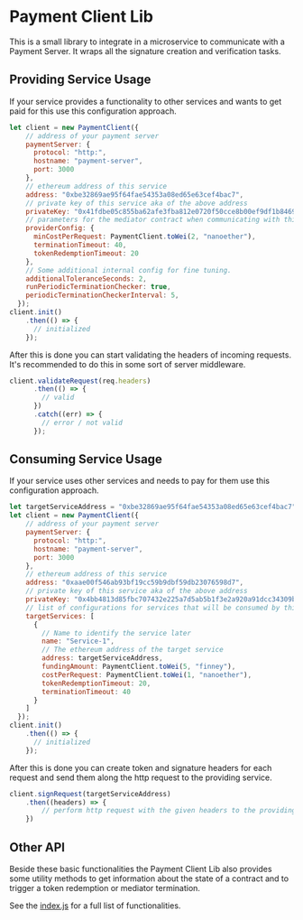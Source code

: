 # Payment Client Lib

This is a small library to integrate in a microservice to communicate with a Payment Server. It wraps all the signature creation and verification tasks.

## Providing Service Usage

If your service provides a functionality to other services and wants to get paid for this use this configuration approach.

```javascript
let client = new PaymentClient({
    // address of your payment server
    paymentServer: {
      protocol: "http:",
      hostname: "payment-server",
      port: 3000
    },
    // ethereum address of this service
    address: "0xbe32869ae95f64fae54353a08ed65e63cef4bac7",
    // private key of this service aka of the above address
    privateKey: "0x41fdbe05c855ba62afe3fba812e0720f50cce8b00ef9df1b84697780bb35bbe4",
    // parameters for the mediator contract when communicating with this service
    providerConfig: {
      minCostPerRequest: PaymentClient.toWei(2, "nanoether"),
      terminationTimeout: 40,
      tokenRedemptionTimeout: 20
    },
    // Some additional internal config for fine tuning.
    additionalToleranceSeconds: 2,
    runPeriodicTerminationChecker: true,
    periodicTerminationCheckerInterval: 5,
  });
client.init()
    .then(() => {
      // initialized
    });
```

After this is done you can start validating the headers of incoming requests. It's recommended to do this in some sort of server middleware.

```javascript
client.validateRequest(req.headers)
      .then(() => {
        // valid
      })
      .catch((err) => {
        // error / not valid
      });
```


## Consuming Service Usage

If your service uses other services and needs to pay for them use this configuration approach.

```javascript
let targetServiceAddress = "0xbe32869ae95f64fae54353a08ed65e63cef4bac7";
let client = new PaymentClient({
    // address of your payment server
    paymentServer: {
      protocol: "http:",
      hostname: "payment-server",
      port: 3000
    },
    // ethereum address of this service
    address: "0xaae00f546ab93bf19cc59b9dbf59db23076598d7",
    // private key of this service aka of the above address
    privateKey: "0x4bb4813d85fbc707432e225a7d5ab5b1f3e2a920a91dcc34309b0b41ea321d37",
    // list of configurations for services that will be consumed by this service
    targetServices: [
      {
        // Name to identify the service later
        name: "Service-1",
        // The ethereum address of the target service
        address: targetServiceAddress,
        fundingAmount: PaymentClient.toWei(5, "finney"),
        costPerRequest: PaymentClient.toWei(1, "nanoether"),
        tokenRedemptionTimeout: 20,
        terminationTimeout: 40
      }
    ]
  });
client.init()
    .then(() => {
      // initialized
    });
```

After this is done you can create token and signature headers for each request and send them along the http request to the providing service. 

```javascript
client.signRequest(targetServiceAddress)
    .then((headers) => {
        // perform http request with the given headers to the providing service
    })
```


## Other API

Beside these basic functionalities the Payment Client Lib also provides some utility methods to get information about the state of a contract and to trigger a token redemption or mediator termination.

See the [index.js](./index.js) for a full list of functionalities.
